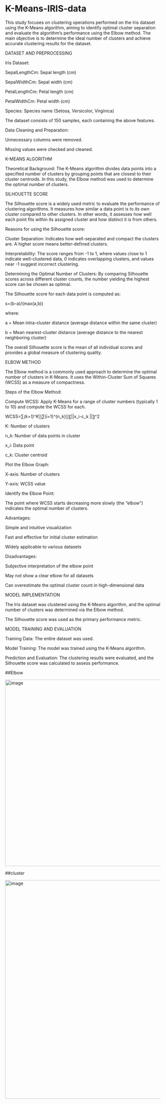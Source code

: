# K-Means-IRIS-data

This study focuses on clustering operations performed on the Iris dataset using the K-Means algorithm, aiming to identify optimal cluster separation and evaluate the algorithm’s performance using the Elbow method. The main objective is to determine the ideal number of clusters and achieve accurate clustering results for the dataset.

DATASET AND PREPROCESSING

Iris Dataset:

SepalLengthCm: Sepal length (cm)

SepalWidthCm: Sepal width (cm)

PetalLengthCm: Petal length (cm)

PetalWidthCm: Petal width (cm)

Species: Species name (Setosa, Versicolor, Virginica)

The dataset consists of 150 samples, each containing the above features.

Data Cleaning and Preparation:

Unnecessary columns were removed.

Missing values were checked and cleaned.

K-MEANS ALGORITHM

Theoretical Background:
The K-Means algorithm divides data points into a specified number of clusters by grouping points that are closest to their cluster centroids. In this study, the Elbow method was used to determine the optimal number of clusters.

SILHOUETTE SCORE

The Silhouette score is a widely used metric to evaluate the performance of clustering algorithms. It measures how similar a data point is to its own cluster compared to other clusters. In other words, it assesses how well each point fits within its assigned cluster and how distinct it is from others.

Reasons for using the Silhouette score:

Cluster Separation: Indicates how well-separated and compact the clusters are. A higher score means better-defined clusters.

Interpretability: The score ranges from -1 to 1, where values close to 1 indicate well-clustered data, 0 indicates overlapping clusters, and values near -1 suggest incorrect clustering.

Determining the Optimal Number of Clusters: By comparing Silhouette scores across different cluster counts, the number yielding the highest score can be chosen as optimal.

The Silhouette score for each data point is computed as:

s=(b-a)/(max⁡(a,b))​


where:


a = Mean intra-cluster distance (average distance within the same cluster)

b = Mean nearest-cluster distance (average distance to the nearest neighboring cluster)

The overall Silhouette score is the mean of all individual scores and provides a global measure of clustering quality.

ELBOW METHOD

The Elbow method is a commonly used approach to determine the optimal number of clusters in K-Means. It uses the Within-Cluster Sum of Squares (WCSS) as a measure of compactness.

Steps of the Elbow Method:

Compute WCSS: Apply K-Means for a range of cluster numbers (typically 1 to 10) and compute the WCSS for each.

WCSS=∑_(k=1)^K▒∑_(i=1)^(n_k)▒〖||x_i-c_k ||〗^2 

K: Number of clusters
	​

n_k: Number of data points in cluster 


x_i: Data point


c_k: Cluster centroid

Plot the Elbow Graph:

X-axis: Number of clusters

Y-axis: WCSS value

Identify the Elbow Point:

The point where WCSS starts decreasing more slowly (the “elbow”) indicates the optimal number of clusters.

Advantages:

Simple and intuitive visualization

Fast and effective for initial cluster estimation

Widely applicable to various datasets

Disadvantages:

Subjective interpretation of the elbow point

May not show a clear elbow for all datasets

Can overestimate the optimal cluster count in high-dimensional data

MODEL IMPLEMENTATION

The Iris dataset was clustered using the K-Means algorithm, and the optimal number of clusters was determined via the Elbow method.

The Silhouette score was used as the primary performance metric.

MODEL TRAINING AND EVALUATION

Training Data: The entire dataset was used.

Model Training: The model was trained using the K-Means algorithm.

Prediction and Evaluation: The clustering results were evaluated, and the Silhouette score was calculated to assess performance.

##Elbow 

<img width="940" height="601" alt="image" src="https://github.com/user-attachments/assets/6722c9cf-59f5-4e62-a0a4-e5f727502b9a" />


##cluster  





<img width="940" height="705" alt="image" src="https://github.com/user-attachments/assets/449a1596-1340-4674-964f-5201ba438375" />

